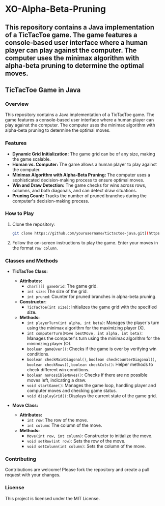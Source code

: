 # XO-Alpha-Beta-Pruning
This repository contains a Java implementation of a TicTacToe game. The game features a console-based user interface where a human player can play against the computer. The computer uses the minimax algorithm with alpha-beta pruning to determine the optimal moves.
---

## TicTacToe Game in Java

### Overview
This repository contains a Java implementation of a TicTacToe game. The game features a console-based user interface where a human player can play against the computer. The computer uses the minimax algorithm with alpha-beta pruning to determine the optimal moves.

### Features
- **Dynamic Grid Initialization:** The game grid can be of any size, making the game scalable.
- **Human vs. Computer:** The game allows a human player to play against the computer.
- **Minimax Algorithm with Alpha-Beta Pruning:** The computer uses a sophisticated decision-making process to ensure optimal moves.
- **Win and Draw Detection:** The game checks for wins across rows, columns, and both diagonals, and can detect draw situations.
- **Pruning Count:** Tracks the number of pruned branches during the computer's decision-making process.

### How to Play
1. Clone the repository:
   ```sh
   git clone https://github.com/yourusername/tictactoe-java.git](https://github.com/AlphaRareZ/XO-Alpha-Beta-Pruning.git
   ```
2. Follow the on-screen instructions to play the game. Enter your moves in the format `row column`.

### Classes and Methods

- **TicTacToe Class:**
  - **Attributes:**
    - `char[][] gameGrid`: The game grid.
    - `int size`: The size of the grid.
    - `int pruned`: Counter for pruned branches in alpha-beta pruning.
  - **Constructor:**
    - `TicTacToe(int size)`: Initializes the game grid with the specified size.
  - **Methods:**
    - `int playerTurn(int alpha, int beta)`: Manages the player's turn using the minimax algorithm for the maximizing player (X).
    - `int computerTurn(Move bestMove, int alpha, int beta)`: Manages the computer's turn using the minimax algorithm for the minimizing player (O).
    - `boolean gameOver()`: Checks if the game is over by verifying win conditions.
    - `boolean checkMainDiagonal()`, `boolean checkCounterDiagonal()`, `boolean checkRows()`, `boolean checkCols()`: Helper methods to check different win conditions.
    - `boolean noPossibleMoves()`: Checks if there are no possible moves left, indicating a draw.
    - `void startGame()`: Manages the game loop, handling player and computer moves and checking game status.
    - `void displayGrid()`: Displays the current state of the game grid.

- **Move Class:**
  - **Attributes:**
    - `int row`: The row of the move.
    - `int column`: The column of the move.
  - **Methods:**
    - `Move(int row, int column)`: Constructor to initialize the move.
    - `void setRow(int row)`: Sets the row of the move.
    - `void setColumn(int column)`: Sets the column of the move.

### Contributing
Contributions are welcome! Please fork the repository and create a pull request with your changes.

### License
This project is licensed under the MIT License.
